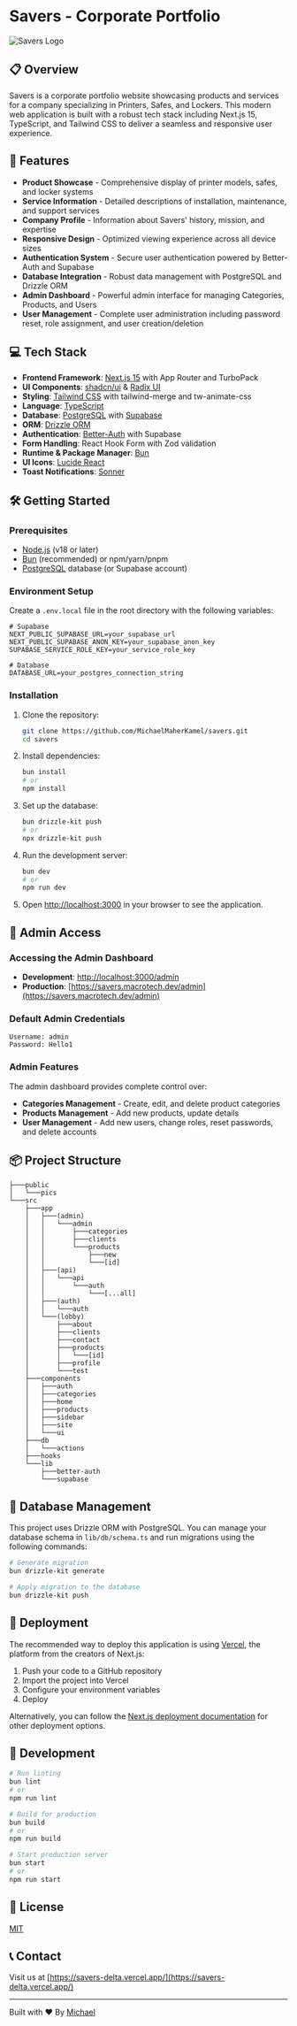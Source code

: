 # Savers - Corporate Portfolio

![Savers Logo](https://cihkzrmbfdbfnbmzslya.supabase.co/storage/v1/object/public/saversbucket//SaversLogo.png)

## 📋 Overview

Savers is a corporate portfolio website showcasing products and services for a company specializing in Printers, Safes, and Lockers. This modern web application is built with a robust tech stack including Next.js 15, TypeScript, and Tailwind CSS to deliver a seamless and responsive user experience.

## 🚀 Features

- **Product Showcase** - Comprehensive display of printer models, safes, and locker systems
- **Service Information** - Detailed descriptions of installation, maintenance, and support services
- **Company Profile** - Information about Savers' history, mission, and expertise
- **Responsive Design** - Optimized viewing experience across all device sizes
- **Authentication System** - Secure user authentication powered by Better-Auth and Supabase
- **Database Integration** - Robust data management with PostgreSQL and Drizzle ORM
- **Admin Dashboard** - Powerful admin interface for managing Categories, Products, and Users
- **User Management** - Complete user administration including password reset, role assignment, and user creation/deletion

## 💻 Tech Stack

- **Frontend Framework**: [Next.js 15](https://nextjs.org/) with App Router and TurboPack
- **UI Components**: [shadcn/ui](https://ui.shadcn.com/) & [Radix UI](https://www.radix-ui.com/)
- **Styling**: [Tailwind CSS](https://tailwindcss.com/) with tailwind-merge and tw-animate-css
- **Language**: [TypeScript](https://www.typescriptlang.org/)
- **Database**: [PostgreSQL](https://www.postgresql.org/) with [Supabase](https://supabase.com/)
- **ORM**: [Drizzle ORM](https://orm.drizzle.team/)
- **Authentication**: [Better-Auth](https://github.com/better-auth/better-auth) with Supabase
- **Form Handling**: React Hook Form with Zod validation
- **Runtime & Package Manager**: [Bun](https://bun.sh/)
- **UI Icons**: [Lucide React](https://lucide.dev/)
- **Toast Notifications**: [Sonner](https://sonner.emilkowal.ski/)

## 🛠️ Getting Started

### Prerequisites

- [Node.js](https://nodejs.org/) (v18 or later)
- [Bun](https://bun.sh/) (recommended) or npm/yarn/pnpm
- [PostgreSQL](https://www.postgresql.org/) database (or Supabase account)

### Environment Setup

Create a `.env.local` file in the root directory with the following variables:

```
# Supabase
NEXT_PUBLIC_SUPABASE_URL=your_supabase_url
NEXT_PUBLIC_SUPABASE_ANON_KEY=your_supabase_anon_key
SUPABASE_SERVICE_ROLE_KEY=your_service_role_key

# Database
DATABASE_URL=your_postgres_connection_string
```

### Installation

1. Clone the repository:
   ```bash
   git clone https://github.com/MichaelMaherKamel/savers.git
   cd savers
   ```

2. Install dependencies:
   ```bash
   bun install
   # or
   npm install
   ```

3. Set up the database:
   ```bash
   bun drizzle-kit push
   # or
   npx drizzle-kit push
   ```

4. Run the development server:
   ```bash
   bun dev
   # or
   npm run dev
   ```

5. Open [http://localhost:3000](http://localhost:3000) in your browser to see the application.

## 🔑 Admin Access

### Accessing the Admin Dashboard

- **Development**: [http://localhost:3000/admin](http://localhost:3000/admin)
- **Production**: [https://savers.macrotech.dev/admin](https://savers.macrotech.dev/admin)

### Default Admin Credentials

```
Username: admin
Password: Hello1
```

### Admin Features

The admin dashboard provides complete control over:

- **Categories Management** - Create, edit, and delete product categories
- **Products Management** - Add new products, update details
- **User Management** - Add new users, change roles, reset passwords, and delete accounts

## 📦 Project Structure

```
├───public
│   └───pics
└───src
    ├───app
    │   ├───(admin)
    │   │   └───admin
    │   │       ├───categories
    │   │       ├───clients
    │   │       └───products
    │   │           ├───new
    │   │           └───[id]
    │   ├───(api)
    │   │   └───api
    │   │       └───auth
    │   │           └───[...all]
    │   ├───(auth)
    │   │   └───auth
    │   └───(lobby)
    │       ├───about
    │       ├───clients
    │       ├───contact
    │       ├───products
    │       │   └───[id]
    │       ├───profile
    │       └───test
    ├───components
    │   ├───auth
    │   ├───categories
    │   ├───home
    │   ├───products
    │   ├───sidebar
    │   ├───site
    │   └───ui
    ├───db
    │   └───actions
    ├───hooks
    └───lib
        ├───better-auth
        └───supabase
```

## 🔄 Database Management

This project uses Drizzle ORM with PostgreSQL. You can manage your database schema in `lib/db/schema.ts` and run migrations using the following commands:

```bash
# Generate migration
bun drizzle-kit generate

# Apply migration to the database
bun drizzle-kit push
```

## 🚢 Deployment

The recommended way to deploy this application is using [Vercel](https://vercel.com), the platform from the creators of Next.js:

1. Push your code to a GitHub repository
2. Import the project into Vercel
3. Configure your environment variables
4. Deploy

Alternatively, you can follow the [Next.js deployment documentation](https://nextjs.org/docs/app/building-your-application/deploying) for other deployment options.

## 🧪 Development

```bash
# Run linting
bun lint
# or
npm run lint

# Build for production
bun build
# or
npm run build

# Start production server
bun start
# or
npm run start
```

## 📄 License

[MIT](LICENSE)

## 📞 Contact

Visit us at [https://savers-delta.vercel.app/](https://savers-delta.vercel.app/)

---

Built with ❤️ By [Michael](https://michael.macrotech.dev/)